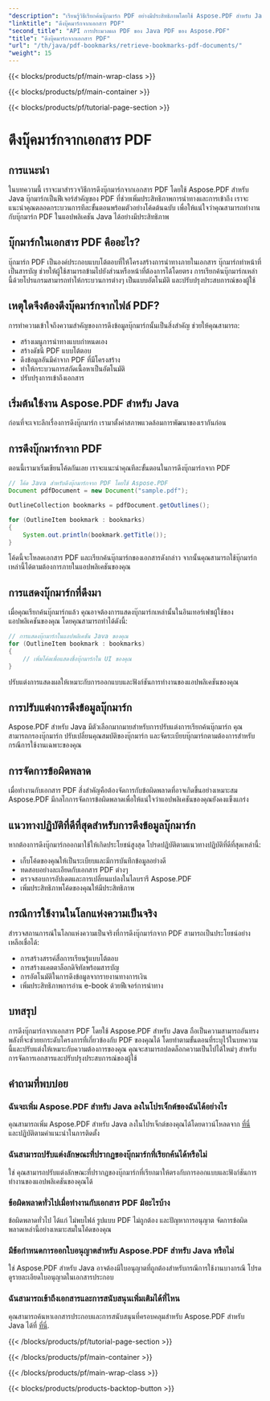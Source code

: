 ```yaml
---
"description": "เรียนรู้วิธีเรียกค้นบุ๊กมาร์ก PDF อย่างมีประสิทธิภาพโดยใช้ Aspose.PDF สำหรับ Java ในคู่มือที่ครอบคลุมนี้"
"linktitle": "ดึงบุ๊คมาร์กจากเอกสาร PDF"
"second_title": "API การประมวลผล PDF ของ Java PDF ของ Aspose.PDF"
"title": "ดึงบุ๊คมาร์กจากเอกสาร PDF"
"url": "/th/java/pdf-bookmarks/retrieve-bookmarks-pdf-documents/"
"weight": 15
---
```


{{< blocks/products/pf/main-wrap-class >}}

{{< blocks/products/pf/main-container >}}

{{< blocks/products/pf/tutorial-page-section >}}

# ดึงบุ๊คมาร์กจากเอกสาร PDF


## การแนะนำ

ในบทความนี้ เราจะมาสำรวจวิธีการดึงบุ๊กมาร์กจากเอกสาร PDF โดยใช้ Aspose.PDF สำหรับ Java บุ๊กมาร์กเป็นฟีเจอร์สำคัญของ PDF ที่ช่วยเพิ่มประสิทธิภาพการนำทางและการเข้าถึง เราจะแนะนำคุณตลอดกระบวนการทีละขั้นตอนพร้อมตัวอย่างโค้ดต้นฉบับ เพื่อให้แน่ใจว่าคุณสามารถทำงานกับบุ๊กมาร์ก PDF ในแอปพลิเคชัน Java ได้อย่างมีประสิทธิภาพ

## บุ๊กมาร์กในเอกสาร PDF คืออะไร?

บุ๊กมาร์ก PDF เป็นองค์ประกอบแบบโต้ตอบที่ให้โครงสร้างการนำทางภายในเอกสาร บุ๊กมาร์กทำหน้าที่เป็นสารบัญ ช่วยให้ผู้ใช้สามารถข้ามไปยังส่วนหรือหน้าที่ต้องการได้โดยตรง การเรียกค้นบุ๊กมาร์กเหล่านี้ด้วยโปรแกรมสามารถทำให้กระบวนการต่างๆ เป็นแบบอัตโนมัติ และปรับปรุงประสบการณ์ของผู้ใช้

## เหตุใดจึงต้องดึงบุ๊คมาร์กจากไฟล์ PDF?

การทำความเข้าใจถึงความสำคัญของการดึงข้อมูลบุ๊กมาร์กนั้นเป็นสิ่งสำคัญ ช่วยให้คุณสามารถ:

- สร้างเมนูการนำทางแบบกำหนดเอง
- สร้างดัชนี PDF แบบโต้ตอบ
- ดึงข้อมูลอันมีค่าจาก PDF ที่มีโครงสร้าง
- ทำให้กระบวนการสกัดเนื้อหาเป็นอัตโนมัติ
- ปรับปรุงการเข้าถึงเอกสาร

## เริ่มต้นใช้งาน Aspose.PDF สำหรับ Java

ก่อนที่จะเจาะลึกเรื่องการดึงบุ๊กมาร์ก เรามาตั้งค่าสภาพแวดล้อมการพัฒนาของเรากันก่อน

## การดึงบุ๊กมาร์กจาก PDF

ตอนนี้เรามาเริ่มเขียนโค้ดกันเลย เราจะแนะนำคุณทีละขั้นตอนในการดึงบุ๊กมาร์กจาก PDF

```java
// โค้ด Java สำหรับดึงบุ๊กมาร์กจาก PDF โดยใช้ Aspose.PDF
Document pdfDocument = new Document("sample.pdf");

OutlineCollection bookmarks = pdfDocument.getOutlines();

for (OutlineItem bookmark : bookmarks)
{
    System.out.println(bookmark.getTitle());
}
```

โค้ดนี้จะโหลดเอกสาร PDF และเรียกค้นบุ๊กมาร์กของเอกสารดังกล่าว จากนั้นคุณสามารถใช้บุ๊กมาร์กเหล่านี้ได้ตามต้องการภายในแอปพลิเคชันของคุณ

## การแสดงบุ๊กมาร์กที่ดึงมา

เมื่อคุณเรียกค้นบุ๊กมาร์กแล้ว คุณอาจต้องการแสดงบุ๊กมาร์กเหล่านั้นในอินเทอร์เฟซผู้ใช้ของแอปพลิเคชันของคุณ โดยคุณสามารถทำได้ดังนี้:

```java
// การแสดงบุ๊กมาร์กในแอปพลิเคชัน Java ของคุณ
for (OutlineItem bookmark : bookmarks)
{
    // เพิ่มโค้ดเพื่อแสดงชื่อบุ๊กมาร์กใน UI ของคุณ
}
```

ปรับแต่งการแสดงผลให้เหมาะกับการออกแบบและฟังก์ชันการทำงานของแอปพลิเคชันของคุณ

## การปรับแต่งการดึงข้อมูลบุ๊กมาร์ก

Aspose.PDF สำหรับ Java มีตัวเลือกมากมายสำหรับการปรับแต่งการเรียกค้นบุ๊กมาร์ก คุณสามารถกรองบุ๊กมาร์ก ปรับเปลี่ยนคุณสมบัติของบุ๊กมาร์ก และจัดระเบียบบุ๊กมาร์กตามต้องการสำหรับกรณีการใช้งานเฉพาะของคุณ

## การจัดการข้อผิดพลาด

เมื่อทำงานกับเอกสาร PDF สิ่งสำคัญคือต้องจัดการกับข้อผิดพลาดที่อาจเกิดขึ้นอย่างเหมาะสม Aspose.PDF มีกลไกการจัดการข้อผิดพลาดเพื่อให้แน่ใจว่าแอปพลิเคชันของคุณยังคงแข็งแกร่ง

## แนวทางปฏิบัติที่ดีที่สุดสำหรับการดึงข้อมูลบุ๊กมาร์ก

หากต้องการดึงบุ๊กมาร์กออกมาใช้ให้เกิดประโยชน์สูงสุด โปรดปฏิบัติตามแนวทางปฏิบัติที่ดีที่สุดเหล่านี้:

- เก็บโค้ดของคุณให้เป็นระเบียบและมีการบันทึกข้อมูลอย่างดี
- ทดสอบอย่างละเอียดกับเอกสาร PDF ต่างๆ
- ตรวจสอบการอัปเดตและการเปลี่ยนแปลงในไลบรารี Aspose.PDF
- เพิ่มประสิทธิภาพโค้ดของคุณให้มีประสิทธิภาพ

## กรณีการใช้งานในโลกแห่งความเป็นจริง

สำรวจสถานการณ์ในโลกแห่งความเป็นจริงที่การดึงบุ๊กมาร์กจาก PDF สามารถเป็นประโยชน์อย่างเหลือเชื่อได้:

- การสร้างสรรค์สื่อการเรียนรู้แบบโต้ตอบ
- การสร้างแคตตาล็อกดิจิทัลพร้อมสารบัญ
- การอัตโนมัติในการดึงข้อมูลจากรายงานทางการเงิน
- เพิ่มประสิทธิภาพการอ่าน e-book ด้วยฟีเจอร์การนำทาง

## บทสรุป

การดึงบุ๊กมาร์กจากเอกสาร PDF โดยใช้ Aspose.PDF สำหรับ Java ถือเป็นความสามารถอันทรงพลังที่จะช่วยยกระดับโครงการที่เกี่ยวข้องกับ PDF ของคุณได้ โดยทำตามขั้นตอนที่ระบุไว้ในบทความนี้และปรับแต่งให้เหมาะกับความต้องการของคุณ คุณจะสามารถปลดล็อกความเป็นไปได้ใหม่ๆ สำหรับการจัดการเอกสารและปรับปรุงประสบการณ์ของผู้ใช้

## คำถามที่พบบ่อย

### ฉันจะเพิ่ม Aspose.PDF สำหรับ Java ลงในโปรเจ็กต์ของฉันได้อย่างไร

คุณสามารถเพิ่ม Aspose.PDF สำหรับ Java ลงในโปรเจ็กต์ของคุณได้โดยดาวน์โหลดจาก [ที่นี่](https://releases.aspose.com/pdf/java/) และปฏิบัติตามคำแนะนำในการติดตั้ง

### ฉันสามารถปรับแต่งลักษณะที่ปรากฏของบุ๊กมาร์กที่เรียกค้นได้หรือไม่

ใช่ คุณสามารถปรับแต่งลักษณะที่ปรากฏของบุ๊กมาร์กที่เรียกมาให้ตรงกับการออกแบบและฟังก์ชันการทำงานของแอปพลิเคชันของคุณได้

### ข้อผิดพลาดทั่วไปเมื่อทำงานกับเอกสาร PDF มีอะไรบ้าง

ข้อผิดพลาดทั่วไป ได้แก่ ไม่พบไฟล์ รูปแบบ PDF ไม่ถูกต้อง และปัญหาการอนุญาต จัดการข้อผิดพลาดเหล่านี้อย่างเหมาะสมในโค้ดของคุณ

### มีข้อกำหนดการออกใบอนุญาตสำหรับ Aspose.PDF สำหรับ Java หรือไม่

ใช่ Aspose.PDF สำหรับ Java อาจต้องมีใบอนุญาตที่ถูกต้องสำหรับกรณีการใช้งานบางกรณี โปรดดูรายละเอียดใบอนุญาตในเอกสารประกอบ

### ฉันสามารถเข้าถึงเอกสารและการสนับสนุนเพิ่มเติมได้ที่ไหน

คุณสามารถค้นหาเอกสารประกอบและการสนับสนุนที่ครอบคลุมสำหรับ Aspose.PDF สำหรับ Java ได้ที่ [ที่นี่](https://reference-aspose.com/pdf/java/).

{{< /blocks/products/pf/tutorial-page-section >}}

{{< /blocks/products/pf/main-container >}}

{{< /blocks/products/pf/main-wrap-class >}}

{{< blocks/products/products-backtop-button >}}